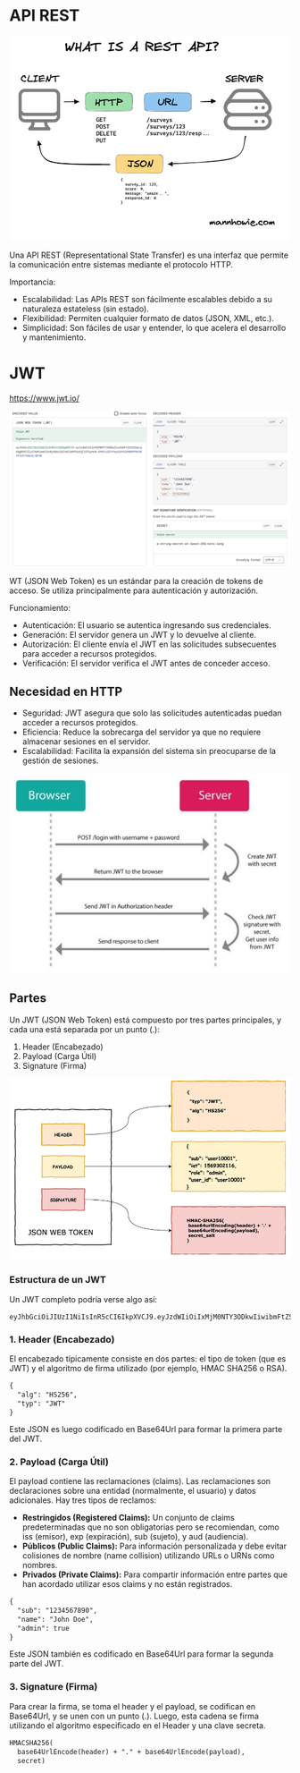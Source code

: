 # API REST

![alt text](image.png)

Una API REST (Representational State Transfer) es una interfaz que permite la comunicación entre sistemas mediante el protocolo HTTP.

Importancia:

- Escalabilidad: Las APIs REST son fácilmente escalables debido a su naturaleza estateless (sin estado).
- Flexibilidad: Permiten cualquier formato de datos (JSON, XML, etc.).
- Simplicidad: Son fáciles de usar y entender, lo que acelera el desarrollo y mantenimiento.

# JWT

https://www.jwt.io/

![alt text](image-3.png)

WT (JSON Web Token) es un estándar para la creación de tokens de acceso. Se utiliza principalmente para autenticación y autorización.

Funcionamiento:

- Autenticación: El usuario se autentica ingresando sus credenciales.
- Generación: El servidor genera un JWT y lo devuelve al cliente.
- Autorización: El cliente envía el JWT en las solicitudes subsecuentes para acceder a recursos protegidos.
- Verificación: El servidor verifica el JWT antes de conceder acceso.

## Necesidad en HTTP

- Seguridad: JWT asegura que solo las solicitudes autenticadas puedan acceder a recursos protegidos.
- Eficiencia: Reduce la sobrecarga del servidor ya que no requiere almacenar sesiones en el servidor.
- Escalabilidad: Facilita la expansión del sistema sin preocuparse de la gestión de sesiones.

![alt text](image-1.png)

## Partes

Un JWT (JSON Web Token) está compuesto por tres partes principales, y cada una está separada por un punto (.):

1. Header (Encabezado)
2. Payload (Carga Útil)
3. Signature (Firma)

![alt text](image-2.png)

### Estructura de un JWT

Un JWT completo podría verse algo así:

```
eyJhbGciOiJIUzI1NiIsInR5cCI6IkpXVCJ9.eyJzdWIiOiIxMjM0NTY3ODkwIiwibmFtZSI6IkpvaG4gRG9lIiwiaWF0IjoxNTE2MjM5MDIyfQ.SflKxwRJSMeKKF2QT4fwpMeJf36POk6yJV_adQssw5c
```

### 1. Header (Encabezado)

El encabezado típicamente consiste en dos partes: el tipo de token (que es JWT) y el algoritmo de firma utilizado (por ejemplo, HMAC SHA256 o RSA).


```
{
  "alg": "HS256",
  "typ": "JWT"
}
```

Este JSON es luego codificado en Base64Url para formar la primera parte del JWT.

### 2. Payload (Carga Útil)

El payload contiene las reclamaciones (claims). Las reclamaciones son declaraciones sobre una entidad (normalmente, el usuario) y datos adicionales. Hay tres tipos de reclamos:

- **Restringidos (Registered Claims):** Un conjunto de claims predeterminadas que no son obligatorias pero se recomiendan, como iss (emisor), exp (expiración), sub (sujeto), y aud (audiencia).
- **Públicos (Public Claims):** Para información personalizada y debe evitar colisiones de nombre (name collision) utilizando URLs o URNs como nombres.
- **Privados (Private Claims):** Para compartir información entre partes que han acordado utilizar esos claims y no están registrados.

```
{
  "sub": "1234567890",
  "name": "John Doe",
  "admin": true
}
```

Este JSON también es codificado en Base64Url para formar la segunda parte del JWT.

### 3. Signature (Firma)

Para crear la firma, se toma el header y el payload, se codifican en Base64Url, y se unen con un punto (.). Luego, esta cadena se firma utilizando el algoritmo especificado en el Header y una clave secreta.

```
HMACSHA256(
  base64UrlEncode(header) + "." + base64UrlEncode(payload),
  secret)
```